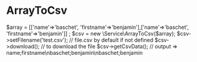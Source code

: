 # ArrayToCsv

  $array = [['name'=>'baschet', 'firstname'=>'benjamin'],['name'=>'baschet', 'firstname'=>'benjamin']] ;
  $csv = new \Service\ArrayToCsv($array);
  $csv->setFilename('test.csv'); // file.csv by default if not defined
  $csv->download(); // to download the file
  $csv->getCsvData(); // output => name;firstname\nbaschet;benjamin\nbaschet;benjamin
